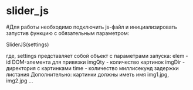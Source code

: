 # slider_js
#Для работы необходимо подключить js-файл и инициализировать запустив функцию с обязательным параметром:

SliderJS(settings)

где, settings представляет собой объект с параметрами запуска:
	elem  - id DOM-элемента для привязки
	imgQty - количество картинок
	imgDir - директория с картинками
	time   - количество миллисекунд задержки листания
Дополнительно: картинки должны иметь имя img1.jpg, img2.jpg ...

